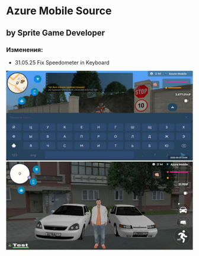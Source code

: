 # Azure Mobile Source
## by Sprite Game Developer

### Изменения:
- 31.05.25 Fix Speedometer in Keyboard

![alt text](https://raw.githubusercontent.com/sprite-crmp/webhost/refs/heads/main/photo_1.jpg)
![alt text](https://github.com/sprite-crmp/webhost/blob/main/photo_2.jpg?raw=true)
